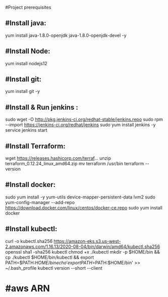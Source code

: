 #Project prerequisites



#Install java:
--------------------------
yum install java-1.8.0-openjdk java-1.8.0-openjdk-devel -y 



#Install Node:
--------------------------
yum install nodejs12


#Install git:
--------------------------
yum install git -y 



#Install & Run jenkins :
--------------------------
sudo wget -O http://pkg.jenkins-ci.org/redhat-stable/jenkins.repo
sudo rpm --import https://jenkins-ci.org/redhat/jenkins
sudo yum install jenkins -y
service jenkins start




#Install Terraform:
---------------------------------------
 wget https://releases.hashicorp.com/terraf...
 unzip terraform_0.12.24_linux_amd64.zip
 mv terraform /usr/bin
 terraform --version


#Install docker:
--------------------------------------
sudo yum install -y yum-utils device-mapper-persistent-data lvm2
sudo yum-config-manager --add-repo https://download.docker.com/linux/centos/docker-ce.repo
sudo yum install docker

#Install kubectl:
--------------------------------------

curl -o kubectl.sha256 https://amazon-eks.s3.us-west-2.amazonaws.com/1.16.13/2020-08-04/bin/darwin/amd64/kubectl.sha256
openssl sha1 -sha256 kubectl
chmod +x ./kubectl
mkdir -p $HOME/bin && cp ./kubectl $HOME/bin/kubectl && export PATH=$PATH:$HOME/bin
echo 'export PATH=$PATH:$HOME/bin' >> ~/.bash_profile
kubectl version --short --client


#aws ARN
=========================================
<sensitive keys>